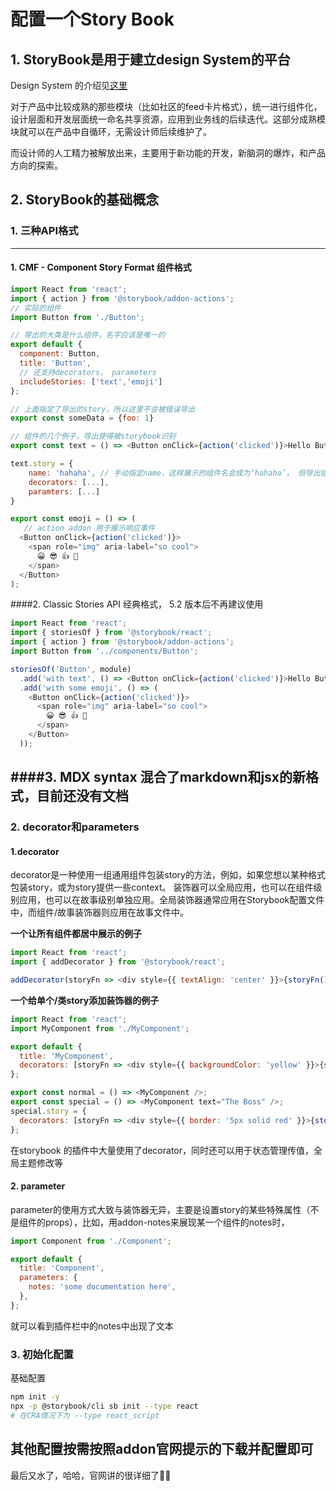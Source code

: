 # 配置一个Story Book
## 1. StoryBook是用于建立design System的平台
Design System 的介绍见[这里](https://zhuanlan.zhihu.com/p/31197706)
> 
对于产品中比较成熟的那些模块（比如社区的feed卡片格式），统一进行组件化，设计层面和开发层面统一命名共享资源，应用到业务线的后续迭代。这部分成熟模块就可以在产品中自循环，无需设计师后续维护了。
>
而设计师的人工精力被解放出来，主要用于新功能的开发，新脑洞的爆炸，和产品方向的探索。

## 2. StoryBook的基础概念
### 1. 三种API格式
---
#### 1. CMF - Component Story Format 组件格式
```javascript
import React from 'react';
import { action } from '@storybook/addon-actions';
// 实际的组件
import Button from './Button';

// 导出的大类是什么组件，名字应该是唯一的
export default {
  component: Button,
  title: 'Button',
  // 还支持decorators， parameters
  includeStories: ['text','emoji']
};

// 上面指定了导出的story，所以这里不会被错误导出
export const someData = {foo: 1}

// 组件的几个例子，导出使得被storybook识别
export const text = () => <Button onClick={action('clicked')}>Hello Button</Button>;

text.story = {
    name: 'hahaha', // 手动指定name，这样展示的组件名会成为‘hahaha’， 但导出组件的标识符还是原先的text
    decorators: [...],
    paramters: [...]
}

export const emoji = () => (
   // action addon 用于展示响应事件
  <Button onClick={action('clicked')}>
    <span role="img" aria-label="so cool">
      😀 😎 👍 💯
    </span>
  </Button>
);
```

####2. Classic Stories API 经典格式， 5.2 版本后不再建议使用
```javascript
import React from 'react';
import { storiesOf } from '@storybook/react';
import { action } from '@storybook/addon-actions';
import Button from '../components/Button';

storiesOf('Button', module)
  .add('with text', () => <Button onClick={action('clicked')}>Hello Button</Button>)
  .add('with some emoji', () => (
    <Button onClick={action('clicked')}>
      <span role="img" aria-label="so cool">
        😀 😎 👍 💯
      </span>
    </Button>
  ));
```

####3. MDX syntax 混合了markdown和jsx的新格式，目前还没有文档
---
### 2. decorator和parameters
#### 1.decorator
decorator是一种使用一组通用组件包装story的方法，例如，如果您想以某种格式包装story，或为story提供一些context。
装饰器可以全局应用，也可以在组件级别应用，也可以在故事级别单独应用。全局装饰器通常应用在Storybook配置文件中，而组件/故事装饰器则应用在故事文件中。

**一个让所有组件都居中展示的例子**
```javascript
import React from 'react';
import { addDecorator } from '@storybook/react';

addDecorator(storyFn => <div style={{ textAlign: 'center' }}>{storyFn()}</div>);
```

**一个给单个/类story添加装饰器的例子**
```javascript
import React from 'react';
import MyComponent from './MyComponent';

export default {
  title: 'MyComponent',
  decorators: [storyFn => <div style={{ backgroundColor: 'yellow' }}>{storyFn()}</div>],
};

export const normal = () => <MyComponent />;
export const special = () => <MyComponent text="The Boss" />;
special.story = {
  decorators: [storyFn => <div style={{ border: '5px solid red' }}>{storyFn()}</div>],
};
```

在storybook 的插件中大量使用了decorator，同时还可以用于状态管理传值，全局主题修改等

#### 2. parameter
parameter的使用方式大致与装饰器无异，主要是设置story的某些特殊属性（不是组件的props），比如，用addon-notes来展现某一个组件的notes时，
```javascript
import Component from './Component';

export default {
  title: 'Component',
  parameters: {
    notes: 'some documentation here',
  },
};
```

就可以看到插件栏中的notes中出现了文本

### 3. 初始化配置
基础配置
```bash
npm init -y
npx -p @storybook/cli sb init --type react
# 在CRA情况下为 --type react_script
```
其他配置按需按照addon官网提示的下载并配置即可
---
最后又水了，哈哈，官网讲的很详细了🤦‍♂️